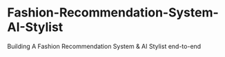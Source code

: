 # Fashion-Recommendation-System-AI-Stylist
Building A Fashion Recommendation System &amp; AI Stylist end-to-end
